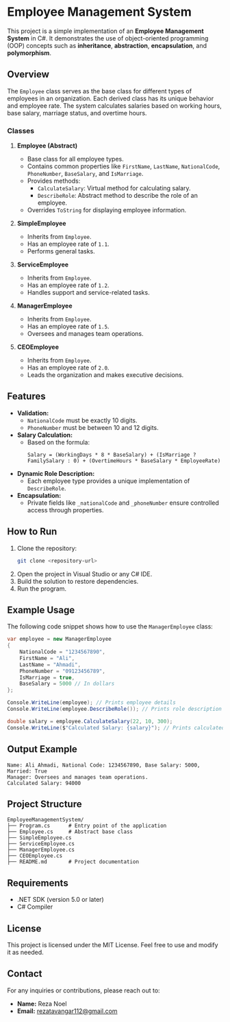 
# Employee Management System

This project is a simple implementation of an **Employee Management System** in C#. It demonstrates the use of object-oriented programming (OOP) concepts such as **inheritance**, **abstraction**, **encapsulation**, and **polymorphism**.

## Overview

The `Employee` class serves as the base class for different types of employees in an organization. Each derived class has its unique behavior and employee rate. The system calculates salaries based on working hours, base salary, marriage status, and overtime hours.

### Classes
1. **Employee (Abstract)**
   - Base class for all employee types.
   - Contains common properties like `FirstName`, `LastName`, `NationalCode`, `PhoneNumber`, `BaseSalary`, and `IsMarriage`.
   - Provides methods:
     - `CalculateSalary`: Virtual method for calculating salary.
     - `DescribeRole`: Abstract method to describe the role of an employee.
   - Overrides `ToString` for displaying employee information.

2. **SimpleEmployee**
   - Inherits from `Employee`.
   - Has an employee rate of `1.1`.
   - Performs general tasks.

3. **ServiceEmployee**
   - Inherits from `Employee`.
   - Has an employee rate of `1.2`.
   - Handles support and service-related tasks.

4. **ManagerEmployee**
   - Inherits from `Employee`.
   - Has an employee rate of `1.5`.
   - Oversees and manages team operations.

5. **CEOEmployee**
   - Inherits from `Employee`.
   - Has an employee rate of `2.0`.
   - Leads the organization and makes executive decisions.

## Features

- **Validation:**
  - `NationalCode` must be exactly 10 digits.
  - `PhoneNumber` must be between 10 and 12 digits.
- **Salary Calculation:**
  - Based on the formula:
    ```
    Salary = (WorkingDays * 8 * BaseSalary) + (IsMarriage ? FamilySalary : 0) + (OvertimeHours * BaseSalary * EmployeeRate)
    ```
- **Dynamic Role Description:**
  - Each employee type provides a unique implementation of `DescribeRole`.
- **Encapsulation:**
  - Private fields like `_nationalCode` and `_phoneNumber` ensure controlled access through properties.

## How to Run

1. Clone the repository:
   ```bash
   git clone <repository-url>
   ```
2. Open the project in Visual Studio or any C# IDE.
3. Build the solution to restore dependencies.
4. Run the program.

## Example Usage

The following code snippet shows how to use the `ManagerEmployee` class:

```csharp
var employee = new ManagerEmployee
{
    NationalCode = "1234567890",
    FirstName = "Ali",
    LastName = "Ahmadi",
    PhoneNumber = "09123456789",
    IsMarriage = true,
    BaseSalary = 5000 // In dollars
};

Console.WriteLine(employee); // Prints employee details
Console.WriteLine(employee.DescribeRole()); // Prints role description

double salary = employee.CalculateSalary(22, 10, 300); 
Console.WriteLine($"Calculated Salary: {salary}"); // Prints calculated salary
```

## Output Example

```plaintext
Name: Ali Ahmadi, National Code: 1234567890, Base Salary: 5000, Married: True
Manager: Oversees and manages team operations.
Calculated Salary: 94000
```

## Project Structure

```
EmployeeManagementSystem/
├── Program.cs      # Entry point of the application
├── Employee.cs     # Abstract base class
├── SimpleEmployee.cs
├── ServiceEmployee.cs
├── ManagerEmployee.cs
├── CEOEmployee.cs
├── README.md       # Project documentation
```

## Requirements

- .NET SDK (version 5.0 or later)
- C# Compiler

## License

This project is licensed under the MIT License. Feel free to use and modify it as needed.

## Contact

For any inquiries or contributions, please reach out to:
- **Name:** Reza Noel
- **Email:** rezatavangar112@gmail.com
